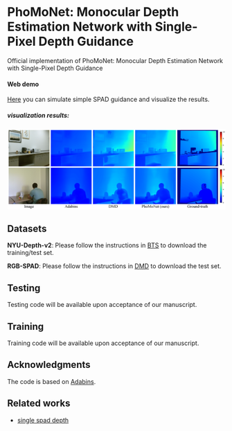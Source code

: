 # PhoMoNet: Monocular Depth Estimation Network with Single-Pixel Depth Guidance
Official implementation of PhoMoNet: Monocular Depth Estimation Network with Single-Pixel Depth Guidance

#### Web demo
[Here](https://74c7-163-152-183-111.jp.ngrok.io) you can simulate simple SPAD guidance and visualize the results.

##### visualization results:
<img src="https://github.com/jimmy9704/PhoMoNet/blob/main/image/Result2.png" width="800"/>

## Datasets
**NYU-Depth-v2**: Please follow the instructions in [BTS](https://github.com/cleinc/bts) to download the training/test set.

**RGB-SPAD**: Please follow the instructions in [DMD](https://github.com/computational-imaging/single_spad_depth) to download the test set.

## Testing
Testing code will be available upon acceptance of our manuscript.

## Training 
Training code will be available upon acceptance of our manuscript.

## Acknowledgments
The code is based on [Adabins](https://github.com/shariqfarooq123/AdaBins).

## Related works
* [single spad depth](https://github.com/computational-imaging/single_spad_depth)
